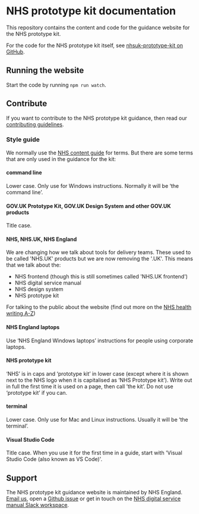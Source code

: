 # NHS prototype kit documentation

This repository contains the content and code for the guidance website for the NHS prototype kit.

For the code for the NHS prototype kit itself, see [nhsuk-prototype-kit on GitHub](https://github.com/nhsuk/nhsuk-prototype-kit).

## Running the website

Start the code by running `npm run watch`.

## Contribute

If you want to contribute to the NHS prototype kit guidance, then read our [contributing guidelines](CONTRIBUTING.md).

### Style guide

We normally use the [NHS content guide](https://service-manual.nhs.uk/content) for terms. But there are some terms that are only used in the guidance for the kit:

#### command line

Lower case. Only use for Windows instructions. Normally it will be ‘the command line’.


#### GOV.UK Prototype Kit, GOV.UK Design System and other GOV.UK products

Title case.

#### NHS, NHS.UK, NHS England


We are changing how we talk about tools for delivery teams. These used to be called 'NHS.UK' products but we are now removing the '.UK'. This means that we talk about the:

* NHS frontend (though this is still sometimes called 'NHS.UK frontend')
* NHS digital service manual
* NHS design system
* NHS prototype kit

For talking to the public about the website (find out more on the [NHS health writing A-Z](https://service-manual.nhs.uk/content/a-to-z-of-nhs-health-writing#N))


#### NHS England laptops

Use ‘NHS England Windows laptops’ instructions for people using corporate laptops.

#### NHS prototype kit

‘NHS’ is in caps and ‘prototype kit’ in lower case (except where it is shown next to the NHS logo when it is capitalised as ‘NHS Prototype kit’). Write out in full the first time it is used on a page, then call ’the kit’. Do not use ‘prototype kit’ if you can.

#### terminal

Lower case. Only use for Mac and Linux instructions. Usually it will be ‘the terminal’.

#### Visual Studio Code

Title case. When you use it for the first time in a guide, start with 'Visual Studio Code (also known as VS Code)'.


## Support

The NHS prototype kit guidance website is maintained by NHS England. [Email us](<mailto:[england.service-manual@nhs.net](mailto:england.service-manual@nhs.net)>), open a [Github issue](https://github.com/nhsuk/nhsuk.service-manual.prototype-kit.docs/issues/new) or get in touch on the [NHS digital service manual Slack workspace](https://join.slack.com/t/nhs-service-manual/shared_invite/enQtNTIyOTEyNjU3NDkyLTk4NDQ3YzkwYzk1Njk5YjAxYTI5YTVkZmUxMGQ0ZjA3NjMyM2ZkNjBlMWMxODVjZjYzNzg1ZmU4MWY1NmE2YzE).
